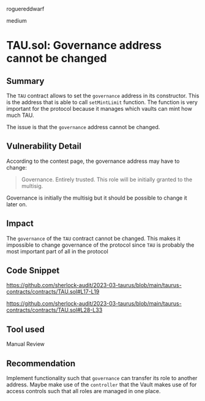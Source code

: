 roguereddwarf

medium

# TAU.sol: Governance address cannot be changed

## Summary
The `TAU` contract allows to set the `governance` address in its constructor.
This is the address that is able to call `setMintLimit` function.
The function is very important for the protocol because it manages which vaults can mint how much TAU.

The issue is that the `governance` address cannot be changed.

## Vulnerability Detail
According to the contest page, the governance address may have to change:
> Governance. Entirely trusted. This role will be initially granted to the multisig.

Governance is initially the multisig but it should be possible to change it later on.

## Impact
The `governance` of the `TAU` contract cannot be changed.
This makes it impossible to change governance of the protocol since `TAU` is probably the most important part of all in the protocol

## Code Snippet
https://github.com/sherlock-audit/2023-03-taurus/blob/main/taurus-contracts/contracts/TAU.sol#L17-L19

https://github.com/sherlock-audit/2023-03-taurus/blob/main/taurus-contracts/contracts/TAU.sol#L28-L33

## Tool used
Manual Review

## Recommendation
Implement functionality such that `governance` can transfer its role to another address.
Maybe make use of the `controller` that the Vault makes use of for access controls such that all roles are managed in one place.